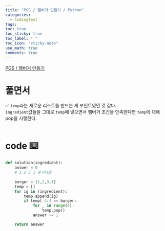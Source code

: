 ```yaml
---
title: "PGS / 햄버거 만들기 / Python"
categories:
  - CodingTest
tags:
toc: true
toc_sticky: true
toc_label: " "
toc_icon: "sticky-note"
use_math: true
comments: true
---
```


[PGS / 햄버거 만들기](https://school.programmers.co.kr/learn/courses/30/lessons/133502) 

# 풀면서
✅ `temp`라는 새로운 리스트를 만드는 게 포인트였던 것 같다.    
`ingredient`값들을 그대로 `temp`에 넣으면서 햄버거 조건을 만족한다면 `temp`에 대해 pop을 시행한다.  
<br/>

# code ⌨️
```python
def solution(ingredient):
    answer = 0
    # 1 2 3 1 순서대로
    
    burger = [1,2,3,1]
    temp = []
    for ig in (ingredient):
        temp.append(ig)
        if temp[-4:] == burger:
            for _ in range(4):
                temp.pop()
            answer += 1

    return answer
```
